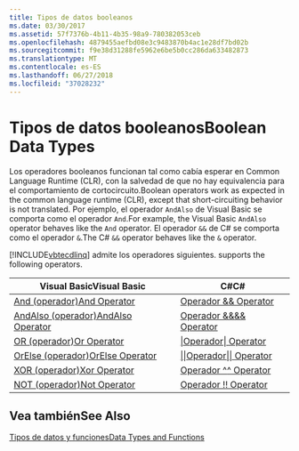 ```yaml
---
title: Tipos de datos booleanos
ms.date: 03/30/2017
ms.assetid: 57f7376b-4b11-4b35-98a9-780382053ceb
ms.openlocfilehash: 4879455aefbd08e3c9483870b4ac1e28df7bd02b
ms.sourcegitcommit: f9e38d31288fe5962e6be5b0cc286da633482873
ms.translationtype: MT
ms.contentlocale: es-ES
ms.lasthandoff: 06/27/2018
ms.locfileid: "37028232"
---
```

# <a name="boolean-data-types"></a><span data-ttu-id="dee27-102">Tipos de datos booleanos</span><span class="sxs-lookup"><span data-stu-id="dee27-102">Boolean Data Types</span></span>
<span data-ttu-id="dee27-103">Los operadores booleanos funcionan tal como cabía esperar en Common Language Runtime (CLR), con la salvedad de que no hay equivalencia para el comportamiento de cortocircuito.</span><span class="sxs-lookup"><span data-stu-id="dee27-103">Boolean operators work as expected in the common language runtime (CLR), except that short-circuiting behavior is not translated.</span></span> <span data-ttu-id="dee27-104">Por ejemplo, el operador `AndAlso` de Visual Basic se comporta como el operador `And`.</span><span class="sxs-lookup"><span data-stu-id="dee27-104">For example, the Visual Basic `AndAlso` operator behaves like the `And` operator.</span></span> <span data-ttu-id="dee27-105">El operador `&&` de C# se comporta como el operador `&`.</span><span class="sxs-lookup"><span data-stu-id="dee27-105">The C# `&&` operator behaves like the `&` operator.</span></span>  
  
 [!INCLUDE[vbtecdlinq](../../../../../../includes/vbtecdlinq-md.md)]<span data-ttu-id="dee27-106"> admite los operadores siguientes.</span><span class="sxs-lookup"><span data-stu-id="dee27-106"> supports the following operators.</span></span>  
  
|<span data-ttu-id="dee27-107">Visual Basic</span><span class="sxs-lookup"><span data-stu-id="dee27-107">Visual Basic</span></span>|<span data-ttu-id="dee27-108">C#</span><span class="sxs-lookup"><span data-stu-id="dee27-108">C#</span></span>|  
|------------------|---------|  
|[<span data-ttu-id="dee27-109">And (operador)</span><span class="sxs-lookup"><span data-stu-id="dee27-109">And Operator</span></span>](~/docs/visual-basic/language-reference/operators/and-operator.md)|[<span data-ttu-id="dee27-110">Operador &</span><span class="sxs-lookup"><span data-stu-id="dee27-110">& Operator</span></span>](~/docs/csharp/language-reference/operators/and-operator.md)|  
|[<span data-ttu-id="dee27-111">AndAlso (operador)</span><span class="sxs-lookup"><span data-stu-id="dee27-111">AndAlso Operator</span></span>](~/docs/visual-basic/language-reference/operators/andalso-operator.md)|[<span data-ttu-id="dee27-112">Operador &&</span><span class="sxs-lookup"><span data-stu-id="dee27-112">&& Operator</span></span>](~/docs/csharp/language-reference/operators/conditional-and-operator.md)|  
|[<span data-ttu-id="dee27-113">OR (operador)</span><span class="sxs-lookup"><span data-stu-id="dee27-113">Or Operator</span></span>](~/docs/visual-basic/language-reference/operators/or-operator.md)|[<span data-ttu-id="dee27-114">&#124;Operador</span><span class="sxs-lookup"><span data-stu-id="dee27-114">&#124; Operator</span></span>](~/docs/csharp/language-reference/operators/or-operator.md)|  
|[<span data-ttu-id="dee27-115">OrElse (operador)</span><span class="sxs-lookup"><span data-stu-id="dee27-115">OrElse Operator</span></span>](~/docs/visual-basic/language-reference/operators/orelse-operator.md)|[<span data-ttu-id="dee27-116">&#124;&#124;Operador</span><span class="sxs-lookup"><span data-stu-id="dee27-116">&#124;&#124; Operator</span></span>](~/docs/csharp/language-reference/operators/conditional-or-operator.md)|  
|[<span data-ttu-id="dee27-117">XOR (operador)</span><span class="sxs-lookup"><span data-stu-id="dee27-117">Xor Operator</span></span>](~/docs/visual-basic/language-reference/operators/xor-operator.md)|[<span data-ttu-id="dee27-118">Operador ^</span><span class="sxs-lookup"><span data-stu-id="dee27-118">^ Operator</span></span>](~/docs/csharp/language-reference/operators/xor-operator.md)|  
|[<span data-ttu-id="dee27-119">NOT (operador)</span><span class="sxs-lookup"><span data-stu-id="dee27-119">Not Operator</span></span>](~/docs/visual-basic/language-reference/operators/not-operator.md)|[<span data-ttu-id="dee27-120">Operador \!</span><span class="sxs-lookup"><span data-stu-id="dee27-120">\! Operator</span></span>](~/docs/csharp/language-reference/operators/logical-negation-operator.md)|  
  
## <a name="see-also"></a><span data-ttu-id="dee27-121">Vea también</span><span class="sxs-lookup"><span data-stu-id="dee27-121">See Also</span></span>  
 [<span data-ttu-id="dee27-122">Tipos de datos y funciones</span><span class="sxs-lookup"><span data-stu-id="dee27-122">Data Types and Functions</span></span>](../../../../../../docs/framework/data/adonet/sql/linq/data-types-and-functions.md)
